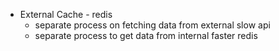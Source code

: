 - External Cache - redis
    - separate process on fetching data from external slow api
    - separate process to get data from internal faster redis